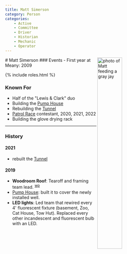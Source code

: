 ```yaml
---
title: Matt Simerson
category: Person
categories:
    - Active
    - Committee
    - Driver
    - Historian
    - Mechanic
    - Operator
---
```

<img src="img/2020-Matt-Simerson.jpeg" align="right" style="width: 40%;" alt="photo of Matt feeding a gray jay">
# Matt Simerson
### Events
- First year at Meany: 2009

{% include roles.html %}

### Known For
- Half of the "Lewis & Clark" duo
- Building the [Pump House](Pump-House)
- Rebuilding the [Tunnel](Tunnel)
- [Patrol Race](Patrol-Race) contestant, 2020, 2021, 2022
- Building the glove drying rack

---
### History

#### 2021

- rebuilt the [Tunnel](Tunnel)


#### 2019

- **Woodroom Roof**: Tearoff and framing team lead. <sup>[wp][]</sup>
- [Pump House](Pump-House): built it to cover the newly installed well.
- **LED lights**: Led team that rewired every 4' fluorescent fixture (basement, Zoo, Cat House, Tow Hut). Replaced every other incandescent and fluorescent bulb with an LED.

[wp]: Work-Parties#2019
